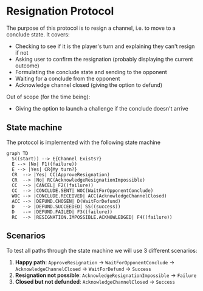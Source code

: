 # Resignation Protocol

The purpose of this protocol is to resign a channel, i.e. to move to a conclude state.
It covers:

- Checking to see if it is the player's turn and explaining they can't resign if not
- Asking user to confirm the resignation (probably displaying the current outcome)
- Formulating the conclude state and sending to the opponent
- Waiting for a conclude from the opponent
- Acknowledge channel closed (giving the option to defund)

Out of scope (for the time being):

- Giving the option to launch a challenge if the conclude doesn't arrive

## State machine

The protocol is implemented with the following state machine

```mermaid
graph TD
  S((start)) --> E{Channel Exists?}
  E --> |No| F1((failure))
  E --> |Yes| CR{My turn?}
  CR  --> |Yes| CC(ApproveResignation)
  CR  --> |No| RC(AcknowledgeResignationImpossible)
  CC  --> |CANCEL| F2((failure))
  CC  --> |CONCLUDE.SENT| WOC(WaitForOpponentConclude)
  WOC --> |CONCLUDE.RECEIVED| ACC(AcknowledgeChannelClosed)
  ACC --> |DEFUND.CHOSEN| D(WaitForDefund)
  D   --> |DEFUND.SUCCEEDED| SS((success))
  D   --> |DEFUND.FAILED| F3((failure))
  RC  --> |RESIGNATION.IMPOSSIBLE.ACKNOWLEDGED| F4((failure))
```

## Scenarios

To test all paths through the state machine we will use 3 different scenarios:

1. **Happy path**: `ApproveResignation` -> `WaitForOpponentConclude` -> `AcknowledgeChannelClosed` -> `WaitForDefund` -> `Success`
2. **Resignation not possible**: `AcknowledgeResignationImpossible` -> `Failure`
3. **Closed but not defunded**: `AcknowledgeChannelClosed` -> `Success`

